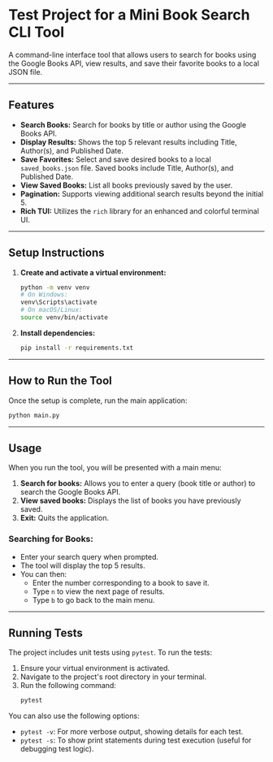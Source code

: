 # Test Project for a Mini Book Search CLI Tool

A command-line interface tool that allows users to search for books using the Google Books API, view results, and save their favorite books to a local JSON file.

---

## Features

-   **Search Books:** Search for books by title or author using the Google Books API.
-   **Display Results:** Shows the top 5 relevant results including Title, Author(s), and Published Date.
-   **Save Favorites:** Select and save desired books to a local `saved_books.json` file. Saved books include Title, Author(s), and Published Date.
-   **View Saved Books:** List all books previously saved by the user.
-   **Pagination:** Supports viewing additional search results beyond the initial 5.
-   **Rich TUI:** Utilizes the `rich` library for an enhanced and colorful terminal UI.

---

## Setup Instructions

1.  **Create and activate a virtual environment:**
    ```bash
    python -m venv venv
    # On Windows:
    venv\Scripts\activate
    # On macOS/Linux:
    source venv/bin/activate
    ```

2.  **Install dependencies:**
    ```bash
    pip install -r requirements.txt
    ```

---

## How to Run the Tool

Once the setup is complete, run the main application:

```bash
python main.py
```

---

## Usage

When you run the tool, you will be presented with a main menu:

1.  **Search for books:** Allows you to enter a query (book title or author) to search the Google Books API.
2.  **View saved books:** Displays the list of books you have previously saved.
3.  **Exit:** Quits the application.

### Searching for Books:

- Enter your search query when prompted.
- The tool will display the top 5 results.
- You can then:
    - Enter the number corresponding to a book to save it.
    - Type `n` to view the next page of results.
    - Type `b` to go back to the main menu.

---

## Running Tests

The project includes unit tests using `pytest`. To run the tests:

1.  Ensure your virtual environment is activated.
2.  Navigate to the project's root directory in your terminal.
3.  Run the following command:
    ```bash
    pytest
    ```

You can also use the following options:
-   `pytest -v`: For more verbose output, showing details for each test.
-   `pytest -s`: To show print statements during test execution (useful for debugging test logic).
